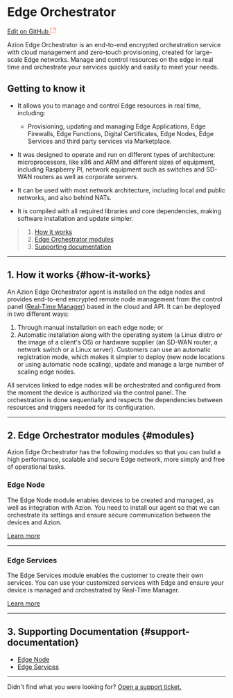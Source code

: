# Edge **Orchestrator**

[Edit on GitHub <svg width="14" height="14" xmlns="http://www.w3.org/2000/svg"><g fill="none" stroke="#F3652B"><path d="M4.81.71H.672v11.43H12.1V8.001" stroke-width=".8"/><path d="M6.87.786h5.155V5.94M6.31 6.5L12.026.786"/></g></svg>](https://github.com/aziontech/docs_en/edit/master/edge-orchestrator/index.md)

Azion Edge Orchestrator is an end-to-end encrypted orchestration service with cloud management and zero-touch provisioning, created for large-scale Edge networks. Manage and control resources on the edge in real time and orchestrate your services quickly and easily to meet your needs.

## Getting to know it

- It allows you to manage and control Edge resources in real time, including:

  - Provisioning, updating and managing Edge Applications, Edge Firewalls, Edge Functions, Digital Certificates, Edge Nodes, Edge Services and third party services via Marketplace.

- It was designed to operate and run on different types of architecture: microprocessors, like x86 and ARM and different sizes of equipment, including Raspberry PI, network equipment such as switches and SD-WAN routers as well as corporate servers.

- It can be used with most network architecture, including local and public networks, and also behind NATs. 

- It is compiled with all required libraries and core dependencies, making software installation and update simpler.

  

> 1. [How it works](#how-it-works)
> 2. [Edge Orchestrator modules](#modules)
> 3. [Supporting documentation](#support-documentation)

---

## 1. How it works {#how-it-works}

An Azion Edge Orchestrator agent is installed on the edge nodes and provides end-to-end encrypted remote node management from the control panel ([Real-Time Manager](https://manager.azion.com/)) based in the cloud and API. It can be deployed in two different ways: 

1. Through manual installation on each edge node; or 
2. Automatic installation along with the operating system (a Linux distro or the image of a client's OS) or hardware supplier (an SD-WAN router, a network switch or a Linux server). Customers can use an automatic registration mode, which makes it simpler to deploy (new node locations or using automatic node scaling), update and manage a large number of scaling edge nodes.

All services linked to edge nodes will be orchestrated and configured from the moment the device is authorized via the control panel. The orchestration is done sequentially and respects the dependencies between resources and triggers needed for its configuration.

---

## 2. Edge Orchestrator modules {#modules}

Azion Edge Orchestrator has the following modules so that you can build a high performance, scalable and secure Edge network, more simply and free of operational tasks.

### Edge Node

The Edge Node module enables devices to be created and managed, as well as integration with Azion. You need to install our agent so that we can orchestrate its settings and ensure secure communication between the devices and Azion.

 [Learn more](https://www.azion.com/en/documentation/products/edge-orchestrator/edge-node)

---

### Edge Services

The Edge Services module enables the customer to create their own services. You can use your customized services with Edge and ensure your device is managed and orchestrated by Real-Time Manager.

[Learn more](https://www.azion.com/en/documentation/products/edge-orchestrator/edge-services)

---

## 3. Supporting Documentation {#support-documentation}

- [Edge Node](https://www.azion.com/en/documentation/products/edge-orchestrator/edge-node)
- [Edge Services](https://www.azion.com/en/documentation/products/edge-orchestrator/edge-services)

---

Didn't find what you were looking for? [Open a support ticket.](https://tickets.azion.com/)
